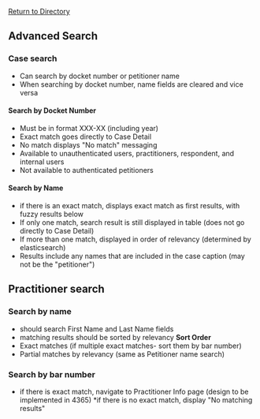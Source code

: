 [Return to Directory](./README.md)

## Advanced Search

### Case search
* Can search by docket number or petitioner name
* When searching by docket number, name fields are cleared and vice versa

#### Search by Docket Number
* Must be in format XXX-XX (including year)
* Exact match goes directly to Case Detail
* No match displays "No match" messaging
* Available to unauthenticated users, practitioners, respondent, and internal users
* Not available to authenticated petitioners

#### Search by Name
* if there is an exact match, displays exact match as first results, with fuzzy results below
* If only one match, search result is still displayed in table (does not go directly to Case Detail)
* If more than one match, displayed in order of relevancy (determined by elasticsearch)
* Results include any names that are included in the case caption (may not be the "petitioner")  

## Practitioner search

### Search by name
* should search First Name and Last Name fields
* matching results should be sorted by relevancy
**Sort Order**
* Exact matches (if multiple exact matches- sort them by bar number)
* Partial matches by relevancy (same as Petitioner name search)

### Search by bar number
* if there is exact match, navigate to Practitioner Info page (design to be implemented in 4365)
*if there is no exact match, display "No matching results"
